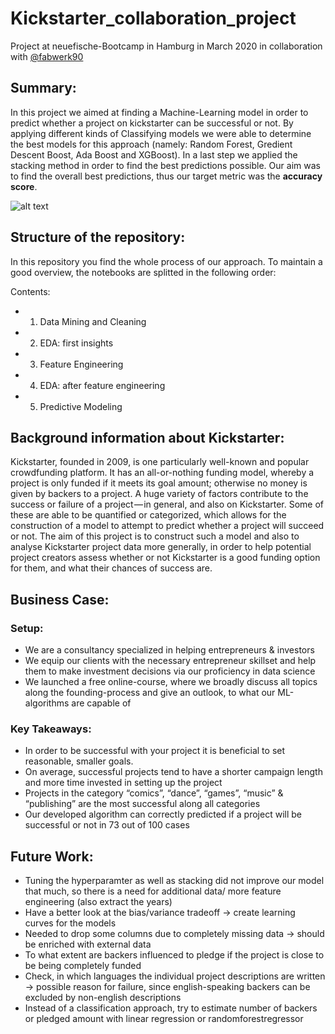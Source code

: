 # Kickstarter_collaboration_project

Project at neuefische-Bootcamp in Hamburg in March 2020 in collaboration with [@fabwerk90](https://github.com/fabwerk90)


## Summary:

In this project we aimed at finding a Machine-Learning model in order to predict whether a project on kickstarter can be successful or not. By applying different kinds of Classifying models we were able to determine the best models for this approach (namely: Random Forest, Gredient Descent Boost, Ada Boost and XGBoost).
In a last step we applied the stacking method in order to find the best predictions possible.
Our aim was to find the overall best predictions, thus our target metric was the **accuracy score**.

![alt text](https://github.com/fabwerk90/Kickstarter_collaboration_project/blob/master/picture_readme.jpeg)

## Structure of the repository:

In this repository you find the whole process of our approach. To maintain a good overview, the notebooks are splitted in the following order:

Contents:
- 1. Data Mining and Cleaning
- 2. EDA: first insights
- 3. Feature Engineering
- 4. EDA: after feature engineering
- 5. Predictive Modeling


## Background information about Kickstarter:

Kickstarter, founded in 2009, is one particularly well-known and popular crowdfunding platform. It has an all-or-nothing funding model, whereby a project is only funded if it meets its goal amount; otherwise no money is given by backers to a project. A huge variety of factors contribute to the success or failure of a project — in general, and also on Kickstarter. Some of these are able to be quantified or categorized, which allows for the construction of a model to attempt to predict whether a project will succeed or not. The aim of this project is to construct such a model and also to analyse Kickstarter project data more generally, in order to help potential project creators assess whether or not Kickstarter is a good funding option for them, and what their chances of success are.


## Business Case:

### Setup:
* We are a consultancy specialized in helping entrepreneurs & investors 
* We equip our clients with the necessary entrepreneur skillset and help them to make investment decisions via our proficiency in data science
* We launched a free online-course, where we broadly discuss all topics along the founding-process and give an outlook, to what our ML-algorithms are capable of
### Key Takeaways:
* In order to be successful with your project it is beneficial to set reasonable, smaller goals.
* On average, successful projects tend to have a shorter campaign length and more time invested in setting up the project
* Projects in the category “comics”, “dance”, “games”, “music” & “publishing” are the most successful along all categories
* Our developed algorithm can correctly predicted if a project will be successful or not in 73 out of 100 cases


## Future Work:
* Tuning the hyperparamter as well as stacking did not improve our model that much, so there is a need for additional data/ more feature engineering (also extract the years)
* Have a better look at the bias/variance tradeoff -> create learning curves for the models
* Needed to drop some columns due to completely missing data -> should be enriched with external data
* To what extent are backers influenced to pledge if the project is close to be being completely funded
* Check, in which languages the individual project descriptions are written -> possible reason for failure, since english-speaking backers can be excluded by non-english descriptions
* Instead of a classification approach, try to estimate number of backers or pledged amount with linear regression or randomforestregressor


